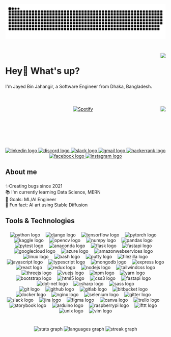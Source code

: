 <img src="https://raw.githubusercontent.com/jayeeed/jayeeed/output/snake.svg" alt="Snake animation" />

###

<br clear="both">

<img align="right" src="https://visitor-badge.laobi.icu/badge?page_id=jayeeed.jayeeed&"  />

###

<h1 align="left">Hey👋 What's up?</h1>

###

<p align="left">I'm Jayed Bin Jahangir, a Software Engineer from Dhaka, Bangladesh.</p>

###

&nbsp;<div align="center">
  [![Spotify](https://xy3d-chi.vercel.app/api/spotify?background_color=0d1117&border_color=ffffff)](https://open.spotify.com/user/jayed990)
  <img align="right" height="130" src="https://media3.giphy.com/media/zOvBKUUEERdNm/giphy.gif?cid=ecf05e47ryww8vdzhwkdu93zs7z1fgqm7v7z6dguofw7ebtr&ep=v1_gifs_search&rid=giphy.gif&ct=g"  />
</div>

###

<br clear="both">

<div align="center">
  <a href="https://www.linkedin.com/in/xayed/" target="_blank">
    <img src="https://raw.githubusercontent.com/maurodesouza/profile-readme-generator/master/src/assets/icons/social/linkedin/default.svg" width="60" height="40" alt="linkedin logo"/>
  </a>
  <a href="https://discord.gg/dYj8tQq3yw" target="_blank">
    <img src="https://raw.githubusercontent.com/maurodesouza/profile-readme-generator/master/src/assets/icons/social/discord/default.svg" width="60" height="40" alt="discord logo"  />
  </a>
  <a href="https://join.slack.com/t/jayedgroup/shared_invite/zt-27wddakb5-Jy1OiVXaClSBh1iazRrzIQ" target="_blank">
    <img src="https://raw.githubusercontent.com/maurodesouza/profile-readme-generator/master/src/assets/icons/social/slack/default.svg" width="40" height="40" alt="slack logo"  />
  </a>
  <a href="jayedbinjahangir@gmail.com" target="_blank">
    <img src="https://raw.githubusercontent.com/maurodesouza/profile-readme-generator/master/src/assets/icons/social/gmail/default.svg" width="60" height="40" alt="gmail logo"  />
  </a>
  <a href="https://www.hackerrank.com/profile/jayedbinjahangir" target="_blank">
    <img src="https://raw.githubusercontent.com/maurodesouza/profile-readme-generator/master/src/assets/icons/social/hackerrank/default.svg" width="60" height="40" alt="hackerrank logo"  />
  </a>
  <a href="https://www.facebook.com/jayed.shibli/" target="_blank">
    <img src="https://raw.githubusercontent.com/maurodesouza/profile-readme-generator/master/src/assets/icons/social/facebook/default.svg" width="60" height="40" alt="facebook logo"  />
  </a>
  <a href="https://www.instagram.com/xaayed/" target="_blank">
    <img src="https://raw.githubusercontent.com/maurodesouza/profile-readme-generator/master/src/assets/icons/social/instagram/default.svg" width="60" height="40" alt="instagram logo" />
  </a>
</div>

###

<h2 align="left">About me</h2>

###

<p align="left">✨Creating bugs since 2021<br>📚 I'm currently learning Data Science, MERN<br>🎯 Goals: ML/AI Engineer<br>🎲 Fun fact: AI art using Stable Diffusion</p>

###

<h2 align="left">Tools & Technologies</h2>

###

<div align="center">
  <img src="https://cdn.jsdelivr.net/gh/devicons/devicon/icons/python/python-original.svg" height="26" alt="python logo"  />
  <img width="10" />
  <img src="https://cdn.jsdelivr.net/gh/devicons/devicon/icons/django/django-plain.svg" height="26" alt="django logo"  />
  <img width="10" />
  <img src="https://cdn.jsdelivr.net/gh/devicons/devicon/icons/tensorflow/tensorflow-original.svg" height="26" alt="tensorflow logo"  />
  <img width="10" />
  <img src="https://cdn.jsdelivr.net/gh/devicons/devicon/icons/pytorch/pytorch-original.svg" height="26" alt="pytorch logo"  />
  <img width="10" />
  <img src="https://cdn.jsdelivr.net/gh/devicons/devicon/icons/kaggle/kaggle-original.svg" height="26" alt="kaggle logo"  />
  <img width="10" />
  <img src="https://cdn.jsdelivr.net/gh/devicons/devicon/icons/opencv/opencv-original.svg" height="26" alt="opencv logo"  />
  <img width="10" />
  <img src="https://cdn.jsdelivr.net/gh/devicons/devicon/icons/numpy/numpy-original.svg" height="26" alt="numpy logo"  />
  <img width="10" />
  <img src="https://cdn.jsdelivr.net/gh/devicons/devicon/icons/pandas/pandas-original.svg" height="26" alt="pandas logo"  />
  <img width="10" />
  <img src="https://cdn.jsdelivr.net/gh/devicons/devicon/icons/pytest/pytest-original.svg" height="26" alt="pytest logo"  />
  <img width="10" />
  <img src="https://cdn.jsdelivr.net/gh/devicons/devicon/icons/anaconda/anaconda-original.svg" height="26" alt="anaconda logo"  />
  <img width="10" />
  <img src="https://cdn.jsdelivr.net/gh/devicons/devicon/icons/flask/flask-original.svg" height="26" alt="flask logo"  />
  <img width="10" />
  <img src="https://cdn.jsdelivr.net/gh/devicons/devicon/icons/fastapi/fastapi-original.svg" height="26" alt="fastapi logo"  />
  <img width="10" />
  <img src="https://cdn.jsdelivr.net/gh/devicons/devicon/icons/googlecloud/googlecloud-original.svg" height="26" alt="googlecloud logo"  />
  <img width="10" />
  <img src="https://cdn.jsdelivr.net/gh/devicons/devicon/icons/azure/azure-original.svg" height="26" alt="azure logo"  />
  <img width="10" />
  <img src="https://cdn.jsdelivr.net/gh/devicons/devicon/icons/amazonwebservices/amazonwebservices-original.svg" height="26" alt="amazonwebservices logo"  />
  <img width="10" />
  <img src="https://cdn.jsdelivr.net/gh/devicons/devicon/icons/linux/linux-original.svg" height="26" alt="linux logo"  />
  <img width="10" />
  <img src="https://cdn.jsdelivr.net/gh/devicons/devicon/icons/bash/bash-original.svg" height="26" alt="bash logo"  />
  <img width="10" />
  <img src="https://cdn.jsdelivr.net/gh/devicons/devicon/icons/putty/putty-original.svg" height="26" alt="putty logo"  />
  <img width="10" />
  <img src="https://cdn.jsdelivr.net/gh/devicons/devicon/icons/filezilla/filezilla-plain.svg" height="26" alt="filezilla logo"  />

  <br clear="both">
  
  <img src="https://cdn.jsdelivr.net/gh/devicons/devicon/icons/javascript/javascript-original.svg" height="26" alt="javascript logo"  />
  <img width="10" />
  <img src="https://cdn.jsdelivr.net/gh/devicons/devicon/icons/typescript/typescript-original.svg" height="26" alt="typescript logo"  />
  <img width="10" />
  <img src="https://cdn.jsdelivr.net/gh/devicons/devicon/icons/mongodb/mongodb-original.svg" height="26" alt="mongodb logo"  />
  <img width="10" />
  <img src="https://cdn.jsdelivr.net/gh/devicons/devicon/icons/express/express-original.svg" height="26" alt="express logo"  />
  <img width="10" />
  <img src="https://cdn.jsdelivr.net/gh/devicons/devicon/icons/react/react-original.svg" height="26" alt="react logo"  />
  <img width="10" />
  <img src="https://cdn.jsdelivr.net/gh/devicons/devicon/icons/redux/redux-original.svg" height="26" alt="redux logo"  />
  <img width="10" />
  <img src="https://cdn.jsdelivr.net/gh/devicons/devicon/icons/nodejs/nodejs-original.svg" height="26" alt="nodejs logo"  />
  <img width="10" />
  <img src="https://cdn.jsdelivr.net/gh/devicons/devicon/icons/tailwindcss/tailwindcss-plain.svg" height="26" alt="tailwindcss logo"  />
  <img width="10" />
  <img src="https://cdn.jsdelivr.net/gh/devicons/devicon/icons/threejs/threejs-original.svg" height="26" alt="threejs logo"  />
  <img width="10" />
  <img src="https://cdn.jsdelivr.net/gh/devicons/devicon/icons/vuejs/vuejs-original.svg" height="26" alt="vuejs logo"  />
  <img width="10" />
  <img src="https://cdn.jsdelivr.net/gh/devicons/devicon/icons/npm/npm-original-wordmark.svg" height="26" alt="npm logo"  />
  <img width="10" />
  <img src="https://cdn.jsdelivr.net/gh/devicons/devicon/icons/yarn/yarn-original.svg" height="26" alt="yarn logo"  />
  <img width="10" />
  <img src="https://cdn.jsdelivr.net/gh/devicons/devicon/icons/bootstrap/bootstrap-original.svg" height="26" alt="bootstrap logo"  />
  <img width="10" />
  <img src="https://cdn.jsdelivr.net/gh/devicons/devicon/icons/html5/html5-original.svg" height="26" alt="html5 logo"  />
  <img width="10" />
  <img src="https://cdn.jsdelivr.net/gh/devicons/devicon/icons/css3/css3-original.svg" height="26" alt="css3 logo"  />
  <img width="10" />
  <img src="https://cdn.jsdelivr.net/gh/devicons/devicon/icons/fastapi/fastapi-original.svg" height="26" alt="fastapi logo"  />
  <img width="10" />
  <img src="https://cdn.jsdelivr.net/gh/devicons/devicon/icons/dot-net/dot-net-original.svg" height="26" alt="dot-net logo"  />
  <img width="10" />
  <img src="https://cdn.jsdelivr.net/gh/devicons/devicon/icons/csharp/csharp-original.svg" height="26" alt="csharp logo"  />
  <img width="10" />
  <img src="https://cdn.jsdelivr.net/gh/devicons/devicon/icons/sass/sass-original.svg" height="26" alt="sass logo"  />

  <br clear="both">
  
  <img src="https://cdn.jsdelivr.net/gh/devicons/devicon/icons/git/git-original.svg" height="26" alt="git logo"  />
  <img width="10" />
  <img src="https://cdn.jsdelivr.net/gh/devicons/devicon/icons/github/github-original.svg" height="26" alt="github logo"  />
  <img width="10" />
  <img src="https://cdn.jsdelivr.net/gh/devicons/devicon/icons/gitlab/gitlab-original.svg" height="26" alt="gitlab logo"  />
  <img width="10" />
  <img src="https://cdn.jsdelivr.net/gh/devicons/devicon/icons/bitbucket/bitbucket-original.svg" height="26" alt="bitbucket logo"  />
  <img width="10" />
  <img src="https://cdn.jsdelivr.net/gh/devicons/devicon/icons/docker/docker-original.svg" height="26" alt="docker logo"  />
  <img width="10" />
  <img src="https://cdn.jsdelivr.net/gh/devicons/devicon/icons/nginx/nginx-original.svg" height="26" alt="nginx logo"  />
  <img width="10" />
  <img src="https://cdn.jsdelivr.net/gh/devicons/devicon/icons/selenium/selenium-original.svg" height="26" alt="selenium logo"  />
  <img width="10" />
  <img src="https://cdn.jsdelivr.net/gh/devicons/devicon/icons/gitter/gitter-plain.svg" height="26" alt="gitter logo"  />
  <img width="10" />
  <img src="https://cdn.jsdelivr.net/gh/devicons/devicon/icons/slack/slack-original.svg" height="26" alt="slack logo"  />
  <img width="10" />
  <img src="https://cdn.jsdelivr.net/gh/devicons/devicon/icons/jira/jira-original.svg" height="26" alt="jira logo"  />
  <img width="10" />
  <img src="https://cdn.jsdelivr.net/gh/devicons/devicon/icons/figma/figma-original.svg" height="26" alt="figma logo"  />
  <img width="10" />
  <img src="https://cdn.jsdelivr.net/gh/devicons/devicon/icons/canva/canva-original.svg" height="26" alt="canva logo"  />
  <img width="10" />
  <img src="https://cdn.jsdelivr.net/gh/devicons/devicon/icons/trello/trello-plain.svg" height="26" alt="trello logo"  />
  <img width="10" />
  <img src="https://cdn.jsdelivr.net/gh/devicons/devicon/icons/storybook/storybook-original.svg" height="26" alt="storybook logo"  />
  <img width="10" />
  <img src="https://cdn.jsdelivr.net/gh/devicons/devicon/icons/arduino/arduino-original.svg" height="26" alt="arduino logo"  />
  <img width="10" />
  <img src="https://cdn.jsdelivr.net/gh/devicons/devicon/icons/raspberrypi/raspberrypi-original.svg" height="26" alt="raspberrypi logo"  />
  <img width="10" />
  <img src="https://cdn.jsdelivr.net/gh/devicons/devicon/icons/ifttt/ifttt-original.svg" height="26" alt="ifttt logo"  />
  <img width="10" />
  <img src="https://cdn.jsdelivr.net/gh/devicons/devicon/icons/unix/unix-original.svg" height="26" alt="unix logo"  />
  <img width="10" />
  <img src="https://cdn.jsdelivr.net/gh/devicons/devicon/icons/vim/vim-original.svg" height="26" alt="vim logo"  />
</div>

###

<br clear="both">

<div align="center">
  <img src="https://github-readme-stats.vercel.app/api?username=jayeeed&hide_title=false&hide_rank=false&show_icons=true&include_all_commits=true&count_private=true&disable_animations=false&theme=dracula&locale=en&hide_border=false&order=1&custom_title=Stats" height="150" alt="stats graph"  />
  <img src="https://github-readme-stats.vercel.app/api/top-langs?username=jayeeed&locale=en&hide_title=false&layout=compact&card_width=320&langs_count=5&theme=dracula&hide_border=false&order=2&custom_title=Languages" height="150" alt="languages graph"  />
  <img src="https://streak-stats.demolab.com?user=jayeeed&locale=en&mode=weekly&theme=dracula&hide_border=false&border_radius=5&order=3" height="150" alt="streak graph"  />
</div>

###
